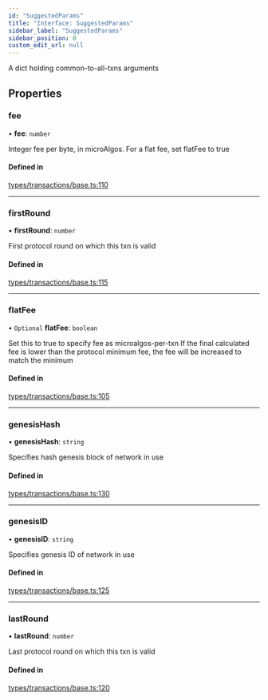 ```yaml
---
id: "SuggestedParams"
title: "Interface: SuggestedParams"
sidebar_label: "SuggestedParams"
sidebar_position: 0
custom_edit_url: null
---
```


A dict holding common-to-all-txns arguments

## Properties

### fee

• **fee**: `number`

Integer fee per byte, in microAlgos. For a flat fee, set flatFee to true

#### Defined in

[types/transactions/base.ts:110](https://github.com/joe-p/js-algorand-sdk/blob/6a3021f/src/types/transactions/base.ts#L110)

___

### firstRound

• **firstRound**: `number`

First protocol round on which this txn is valid

#### Defined in

[types/transactions/base.ts:115](https://github.com/joe-p/js-algorand-sdk/blob/6a3021f/src/types/transactions/base.ts#L115)

___

### flatFee

• `Optional` **flatFee**: `boolean`

Set this to true to specify fee as microalgos-per-txn
  If the final calculated fee is lower than the protocol minimum fee, the fee will be increased to match the minimum

#### Defined in

[types/transactions/base.ts:105](https://github.com/joe-p/js-algorand-sdk/blob/6a3021f/src/types/transactions/base.ts#L105)

___

### genesisHash

• **genesisHash**: `string`

Specifies hash genesis block of network in use

#### Defined in

[types/transactions/base.ts:130](https://github.com/joe-p/js-algorand-sdk/blob/6a3021f/src/types/transactions/base.ts#L130)

___

### genesisID

• **genesisID**: `string`

Specifies genesis ID of network in use

#### Defined in

[types/transactions/base.ts:125](https://github.com/joe-p/js-algorand-sdk/blob/6a3021f/src/types/transactions/base.ts#L125)

___

### lastRound

• **lastRound**: `number`

Last protocol round on which this txn is valid

#### Defined in

[types/transactions/base.ts:120](https://github.com/joe-p/js-algorand-sdk/blob/6a3021f/src/types/transactions/base.ts#L120)
